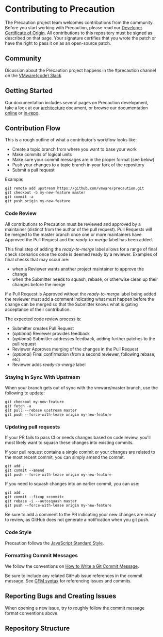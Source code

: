 <!--
    Copyright 2019 VMware, Inc.
    SPDX-License-Identifier: BSD-2-Clause
-->

# Contributing to Precaution

The Precaution project team welcomes contributions from the community. Before you start working with Precaution, please read our [Developer Certificate of Origin](https://cla.vmware.com/dco). All contributions to this repository must be signed as described on that page. Your signature certifies that you wrote the patch or have the right to pass it on as an open-source patch.

## Community

Dicussion about the Precaution project happens in the #precaution channel on the [VMware{code} Slack](https://code.vmware.com/web/code/join).

## Getting Started

Our documentation includes several pages on Precaution development, take a look at our [architecture](docs/architecture.md) document, or browse our documentation [online](https://vmware.github.io/precaution) or [in-repo](docs/index.md).

## Contribution Flow

This is a rough outline of what a contributor's workflow looks like:

- Create a topic branch from where you want to base your work
- Make commits of logical units
- Make sure your commit messages are in the proper format (see below)
- Push your changes to a topic branch in your fork of the repository
- Submit a pull request

Example:

``` shell
git remote add upstream https://github.com/vmware/precaution.git
git checkout -b my-new-feature master
git commit -a
git push origin my-new-feature
```

### Code Review

All contributions to Precaution must be reviewed and approved by a maintainer (distinct from the author of the pull request). Pull Requests will be merged to the master branch once one or more maintainers have Approved the Pull Request and the _ready-to-merge_ label has been added.

This final step of adding the _ready-to-merge_ label allows for a range of final check scenarios once the code is deemed ready by a reviewer. Examples of final checks that may occur are:
- when a Reviewer wants another project maintainer to approve the change
- when the Submitter needs to squash, rebase, or otherwise clean up their changes before the merge

If a Pull Request is Approved without the _ready-to-merge_ label being added the reviewer must add a comment indicating what must happen before the change can be merged so that the Submitter knows what is gating acceptance of their contribution.

The expected code review process is:

- Submitter creates Pull Request
- (_optional_) Reviewer provides feedback
- (_optional_) Submitter addresses feedback, adding further patches to the pull request
- Reviewer Approves merging of the changes in the Pull Request
- (_optional_) Final confirmation (from a second reviewer, following rebase, etc)
- Reviewer adds _ready-to-merge_ label

### Staying In Sync With Upstream

When your branch gets out of sync with the vmware/master branch, use the following to update:

``` shell
git checkout my-new-feature
git fetch -a
git pull --rebase upstream master
git push --force-with-lease origin my-new-feature
```

### Updating pull requests

If your PR fails to pass CI or needs changes based on code review, you'll most likely want to squash these changes into
existing commits.

If your pull request contains a single commit or your changes are related to the most recent commit, you can simply
amend the commit.

``` shell
git add .
git commit --amend
git push --force-with-lease origin my-new-feature
```

If you need to squash changes into an earlier commit, you can use:

``` shell
git add .
git commit --fixup <commit>
git rebase -i --autosquash master
git push --force-with-lease origin my-new-feature
```

Be sure to add a comment to the PR indicating your new changes are ready to review, as GitHub does not generate a
notification when you git push.

### Code Style

Precaution follows the [JavaScript Standard Style](https://standardjs.com/).

### Formatting Commit Messages

We follow the conventions on [How to Write a Git Commit Message](http://chris.beams.io/posts/git-commit/).

Be sure to include any related GitHub issue references in the commit message.  See
[GFM syntax](https://guides.github.com/features/mastering-markdown/#GitHub-flavored-markdown) for referencing issues
and commits.

## Reporting Bugs and Creating Issues

When opening a new issue, try to roughly follow the commit message format conventions above.

## Repository Structure
